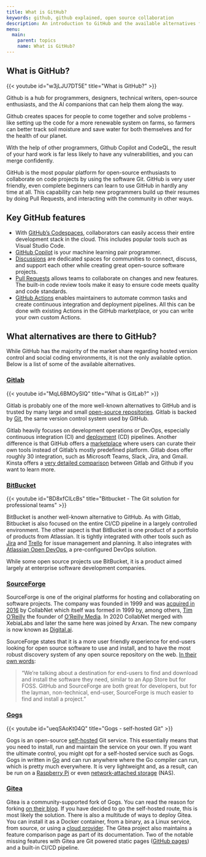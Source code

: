 ```yaml
---
title: What is GitHub?
keywords: github, github explained, open source collaboration
description: An introduction to GitHub and the available alternatives for social coding and contributing to open-source.
menu:
  main:
    parent: topics
    name: What is GitHub?
---
```


## What is GitHub?

{{< youtube id="w3jLJU7DT5E" title="What is GitHub?" >}}

Github is a hub for programmers, designers, technical writers, open-source enthusiasts, and the AI companions that can help them along the way.

Github creates spaces for people to come together and solve problems - like setting up the code for a more renewable system on farms, so farmers can better track soil moisture and save water for both themselves and for the health of our planet.

With the help of other programmers, Github Copilot and CodeQL, the result of your hard work is far less likely to have any vulnerabilities, and you can merge confidently.

GitHub is the most popular platform for open-source enthusiasts to collaborate on code projects by using the software Git. GitHub is very user friendly, even complete beginners can learn to use GitHub in hardly any time at all. This capability can help new programmers build up their resumes by doing Pull Requests, and interacting with the community in other ways.

## Key GitHub features

- With [GitHub’s Codespaces](https://github.com/features/codespaces), collaborators can easily access their entire development stack in the cloud. This includes popular tools such as Visual Studio Code.
- [GitHub Copilot](https://github.com/features/copilot) is your machine learning pair programmer.
- [Discussions](https://github.com/features/discussions) are dedicated spaces for communities to connect, discuss, and support each other while creating great open-source software projects.
- [Pull Requests](https://github.com/features/code-review) allows teams to collaborate on changes and new features. The built-in code review tools make it easy to ensure code meets quality and code standards.
- [GitHub Actions](https://github.com/features/actions) enables maintainers to automate common tasks and create continuous integration and deployment pipelines. All this can be done with existing Actions in the GitHub marketplace, or you can write your own custom Actions.

## What alternatives are there to GitHub?

While GitHub has the majority of the market share regarding hosted version control and social coding environments, it is not the only available option. Below is a list of some of the available alternatives.

### [Gitlab](https://gitlab.com/)

{{< youtube id="MqL6BMOySIQ" title="What is GitLab?" >}}

Gitlab is probably one of the more well-known alternatives to GitHub and is trusted by many large and small [open-source repositories](https://about.gitlab.com/solutions/open-source/projects/). Gitlab is backed by [Git](https://git-scm.com/), the same version control system used by GitHub.

Gitlab heavily focuses on development operations or DevOps, especially continuous integration (CI) and [deployment](https://www.ibm.com/cloud/learn/continuous-deployment) (CD) pipelines. Another difference is that GitHub offers a [marketplace](https://github.com/marketplace?type=) where users can curate their own tools instead of Gitlab’s mostly predefined platform. Gitlab does offer roughly 30 integration, such as Microsoft Teams, Slack, Jira, and Gmail. Kinsta offers a [very detailed comparison](https://kinsta.com/blog/gitlab-vs-github/#gitlab-vs-github-key-differences) between Gitlab and Github if you want to learn more.

### [BitBucket](https://bitbucket.org/)

{{< youtube id="BD8xfCILcBs" title="Bitbucket - The Git solution for professional teams" >}}

BitBucket is another well-known alternative to GitHub. As with Gitlab, Bitbucket is also focused on the entire CI/CD pipeline in a largely controlled environment. The other aspect is that BitBucket is one product of a portfolio of products from Atlassian. It is tightly integrated with other tools such as [Jira](https://www.atlassian.com/software/jira) and [Trello](https://trello.com/) for issue management and planning. It also integrates with [Atlassian Open DevOps](https://www.atlassian.com/blog/devops/open-devops), a pre-configured DevOps solution.

While some open source projects use BitBucket, it is a product aimed largely at enterprise software development companies.

### [SourceForge](https://sourceforge.net/)

SourceForge is one of the original platforms for hosting and collaborating on software projects. The company was founded in 1999 and was [acquired in 2016](https://www.computerworld.com/article/2816990/collabnet-acquires-sourceforge-from-va-software.html) by CollabNet which itself was formed in 1999 by, among others, [Tim O’Reilly](https://en.wikipedia.org/wiki/Tim_O%27Reilly) the founder of [O’Reilly Media](https://www.oreilly.com/). In 2020 CollabNet merged with XebiaLabs and later the same here was joined by Arxan. The new company is now known as [Digital.ai](https://www.collab.net/).

SourceForge states that it is a more user friendly experience for end-users looking for open source software to use and install, and to have the most robust discovery system of any open source repository on the web. [In their own words](https://sourceforge.net/blog/brief-history-sourceforge-look-to-future/):

> “We’re talking about a destination for end-users to find and download and install the software they need, similar to an App Store but for FOSS. GitHub and SourceForge are both great for developers, but for the layman, non-technical, end-user, SourceForge is much easier to find and install a project.”

### [Gogs](https://gogs.io/)

{{< youtube id="ueqSAoKt04Q" title="Gogs - self-hosted Git" >}}

Gogs is an open-source [self-hosted](https://github.com/gogs/gogs) Git service. This essentially means that you need to install, run and maintain the service on your own. If you want the ultimate control, you might opt for a self-hosted service such as Gogs. Gogs in written in [Go](https://go.dev/) and can run anywhere where the Go compiler can run, which is pretty much everywhere. It is very lightweight and, as a result, can be run on a [Raspberry Pi](https://www.raspberrypi.org/) or even [network-attached storage](https://www.qnap.com/solution/what-is-nas/en-us/) (NAS).

### [Gitea](https://gitea.io/)

Gitea is a community-supported fork of Gogs. You can read the reason for forking [on their blog](https://blog.gitea.io/2016/12/welcome-to-gitea/). If you have decided to go the self-hosted route, this is most likely the solution. There is also a multitude of ways to deploy Gitea. You can install it as a Docker container, from a binary, as a Linux service, from source, or using a [cloud provider](https://docs.gitea.io/en-us/install-on-cloud-provider/). The Gitea project also maintains a feature comparison page as part of its documentation. Two of the notable missing features with Gitea are Git powered static pages ([GitHub pages](https://pages.github.com/)) and a built-in CI/CD pipeline.
